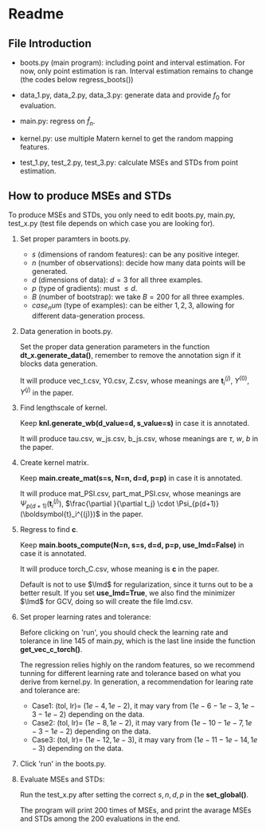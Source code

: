 # Readme
## File Introduction
* boots.py (main program): including point and interval estimation. For now, only point estimation is ran. Interval estimation remains to change (the codes below regress_boots())

* data_1.py, data_2.py, data_3.py: generate data and provide $f_0$ for evaluation.

* main.py: regress on $\hat{f}_n$.

* kernel.py: use multiple Matern kernel to get the random mapping features.

* test_1.py, test_2.py, test_3.py: calculate MSEs and STDs from point estimation.

## How to produce MSEs and STDs
To produce MSEs and STDs, you only need to edit boots.py, main.py, test_x.py (test file depends on which case you are looking for).
1. Set proper paramters in boots.py.
   * $s$ (dimensions of random features): can be any positive integer.
   * $n$ (number of observations): decide how many data points will be generated.
   * $d$ (dimensions of data): $d=3$ for all three examples.
   * $p$ (type of gradients): must $\le d$.
   * $B$ (number of bootstrap): we take $B=200$ for all three examples.
   * $case_num$ (type of examples): can be either $1, 2, 3$, allowing for different data-generation process.
2. Data generation in boots.py.
   
   Set the proper data generation parameters in the function **dt_x.generate_data()**, remember to remove the annotation sign if it blocks data generation.

   It will produce vec_t.csv, Y0.csv, Z.csv, whose meanings are $\boldsymbol{t}_i^{(j)}$, $Y^{(0)}$, $Y^{(j)}$ in the paper.

4. Find lengthscale of kernel.

   Keep **knl.generate_wb(d_value=d, s_value=s)** in case it is annotated.

   It will produce tau.csv, w_js.csv, b_js.csv, whose meanings are $\tau$, $w$, $b$ in the paper.

6. Create kernel matrix.

   Keep **main.create_mat(s=s, N=n, d=d, p=p)** in case it is annotated.

   It will produce mat_PSI.csv, part_mat_PSI.csv, whose meanings are $\Psi_{p(d+1)}(\boldsymbol{t}_i^{(j)})$, $\frac{\partial }{\partial t_j} \cdot \Psi_{p(d+1)}(\boldsymbol{t}_i^{(j)})$ in the paper.

8. Regress to find $\boldsymbol{c}$.
   
   Keep **main.boots_compute(N=n, s=s, d=d, p=p, use_lmd=False)** in case it is annotated.

   It will produce torch_C.csv, whose meaning is $\boldsymbol{c}$ in the paper.

   Default is not to use $\lmd$ for regularization, since it turns out to be a better result. If you set **use_lmd=True**, we also find the minimizer $\lmd$ for GCV, doing so will create the file lmd.csv.

10. Set proper learning rates and tolerance:

    Before clicking on 'run', you should check the learning rate and tolerance in line 145 of main.py, which is the last line inside the function **get_vec_c_torch()**.

    The regression relies highly on the random features, so we recommend tunning for different learning rate and tolerance based on what you derive from kernel.py. In generation, a recommendation for learing rate and tolerance are:
    * Case1: (tol, lr)= $(1e-4, 1e-2)$, it may vary from $(1e-6 - 1e-3, 1e-3 - 1e-2)$ depending on the data.
    * Case2: (tol, lr)= $(1e-8, 1e-2)$, it may vary from $(1e-10 - 1e-7, 1e-3 - 1e-2)$ depending on the data.
    * Case3: (tol, lr)= $(1e-12, 1e-3)$, it may vary from $(1e-11 - 1e-14, 1e-3)$ depending on the data.

11. Click 'run' in the boots.py.
12. Evaluate MSEs and STDs:
    
    Run the test_x.py after setting the correct $s, n, d, p$ in the **set_global()**.

    The program will print $200$ times of MSEs, and print the avarage MSEs and STDs among the $200$ evaluations in the end.



